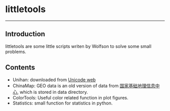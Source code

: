 # littletools #

***

## Introduction ##

littletools are some little scripts writen by Wolfson to solve some small problems.

## Contents ##
* Unihan: downloaded from [Unicode web](http://www.unicode.org/)
* ChinaMap: GEO data is an old version of data from
[国家基础地理信息中心](http://ngcc.sbsm.gov.cn/), which is stored in data directory.
* ColorTools: Useful color related function in plot figures.
* Statistics: small function for statistics in python.
